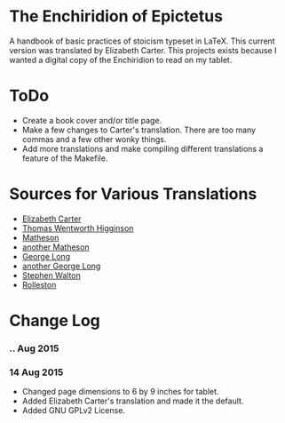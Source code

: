 
# The Enchiridion of Epictetus

A handbook of basic practices of stoicism typeset in LaTeX.
This current version was translated by Elizabeth Carter.
This projects exists because I wanted a digital copy of the Enchiridion
to read on my tablet.



# ToDo
 
 - Create a book cover and/or title page.
 - Make a few changes to Carter's translation. There are too many commas 
   and a few other wonky things.
 - Add more translations and make compiling different translations
   a feature of the Makefile.



# Sources for Various Translations
 
 - [Elizabeth Carter](http://classics.mit.edu/Epictetus/epicench.html)
 - [Thomas Wentworth Higginson](http://www.perseus.tufts.edu/hopper/text?doc=urn:cts:greekLit:tlg0557.tlg002.perseus-eng2:1)
 - [Matheson](http://www.sacred-texts.com/cla/dep/dep102.htm)
 - [another Matheson](http://www.letsreadgreek.com/epictetus/mattheson.htm)
 - [George Long](http://www.ptypes.com/enchiridion.html)
 - [another George Long](https://en.wikisource.org/wiki/Enchiridion)
 - [Stephen Walton](http://www.ideonautics.com/manual2.htm)
 - [Rolleston](http://www.letsreadgreek.com/epictetus/rolleston.htm)



# Change Log

### .. Aug 2015

### 14 Aug 2015
 - Changed page dimensions to 6 by 9 inches for tablet.
 - Added Elizabeth Carter's translation and made it the default.
 - Added GNU GPLv2 License.



